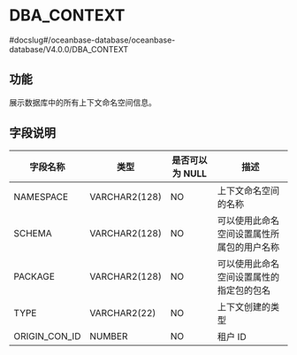 DBA_CONTEXT 
================================
#docslug#/oceanbase-database/oceanbase-database/V4.0.0/DBA_CONTEXT


功能 
--------------------

展示数据库中的所有上下文命名空间信息。

字段说明 
----------------------



|     字段名称      |      类型       | 是否可以为 NULL |          描述           |
|---------------|---------------|------------|-----------------------|
| NAMESPACE     | VARCHAR2(128) | NO         | 上下文命名空间的名称            |
| SCHEMA        | VARCHAR2(128) | NO         | 可以使用此命名空间设置属性所属包的用户名称 |
| PACKAGE       | VARCHAR2(128) | NO         | 可以使用此命名空间设置属性的指定包的包名  |
| TYPE          | VARCHAR2(22)  | NO         | 上下文创建的类型              |
| ORIGIN_CON_ID | NUMBER        | NO         | 租户 ID                 |


